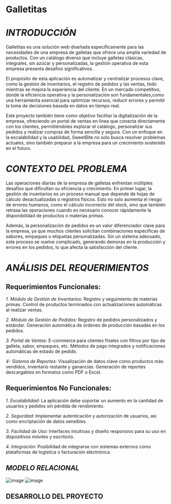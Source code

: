 # Galletitas


# *INTRODUCCIÓN*
Galletitas es una solución web diseñada específicamente para las necesidades de una empresa de galletas que ofrece una amplia variedad de productos. 
Con un catálogo diverso que incluye galletas clásicas, integrales, sin azúcar y personalizadas, la gestión operativa de esta empresa presenta desafíos significativos.

El propósito de esta aplicación es automatizar y centralizar procesos clave, como la gestión de inventarios, el registro de pedidos y las ventas, todo mientras se mejora la experiencia del cliente. 
En un mercado competitivo, donde la eficiencia operativa y la personalización son fundamentales,como una herramienta esencial para optimizar recursos, reducir errores y permitir la toma de decisiones basada en datos en tiempo real.

Este proyecto también tiene como objetivo facilitar la digitalización de la empresa, ofreciendo un portal de ventas en línea que conecta directamente con los clientes, permitiéndoles explorar el catálogo,
personalizar sus pedidos y realizar compras de forma sencilla y segura. Con un enfoque en la escalabilidad y la usabilidad, SweetBite no solo busca resolver problemas actuales, sino también preparar a la empresa para un crecimiento sostenido en el futuro.

# *CONTEXTO DEL PROBLEMA* 
Las operaciones diarias de la empresa de galletas enfrentan múltiples desafíos que dificultan su eficiencia y crecimiento. En primer lugar, la gestión de inventarios es un proceso manual que depende de hojas de cálculo desactualizadas o registros físicos.
Esto no solo aumenta el riesgo de errores humanos, como el cálculo incorrecto del stock, sino que también retrasa las operaciones cuando es necesario conocer rápidamente la disponibilidad de productos o materias primas.

Además, la personalización de pedidos es un valor diferenciador clave para la empresa, ya que muchos clientes solicitan combinaciones específicas de sabores, empaques o etiquetas personalizadas. 
Sin un sistema adecuado, este proceso se vuelve complicado, generando demoras en la producción y errores en los pedidos, lo que afecta la satisfacción del cliente.

# *ANÁLISIS DEL REQUERIMIENTOS*
## Requerimientos Funcionales: 
*1. Módulo de Gestión de Inventarios:*
Registro y seguimiento de materias primas.
Control de productos terminados con actualizaciones automáticas al realizar ventas.

*2. Módulo de Gestión de Pedidos:*
Registro de pedidos personalizados y estándar.
Generación automática de órdenes de producción basadas en los pedidos.

*3. Portal de Ventas:*
E-commerce para clientes finales con filtros por tipo de galleta, sabor, empaques, etc.
Métodos de pago integrados y notificaciones automáticas de estado de pedido.

*4- Sistema de Reportes:*
Visualización de datos clave como productos más vendidos, inventario restante y ganancias.
Generación de reportes descargables en formatos como PDF o Excel.

## Requerimientos No Funcionales:
*1. Escalabilidad:*
La aplicación debe soportar un aumento en la cantidad de usuarios y pedidos sin pérdida de rendimiento.

*2. Seguridad:*
Implementar autenticación y autorización de usuarios, así como encriptación de datos sensibles.

*3. Facilidad de Uso:*
Interfaces intuitivas y diseño responsivo para su uso en dispositivos móviles y escritorio.

*4. Integración:*
Posibilidad de integrarse con sistemas externos como plataformas de logística o facturación electrónica.

## *MODELO RELACIONAL*
![image](https://github.com/user-attachments/assets/3270db58-7edb-4570-a171-bfbe48395e9e)
![image](https://github.com/user-attachments/assets/0e932917-9a49-49fb-8b99-333976a5e4ac)

## DESARROLLO DEL PROYECTO



